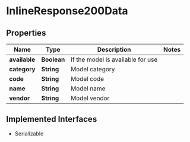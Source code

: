 

# InlineResponse200Data


## Properties

Name | Type | Description | Notes
------------ | ------------- | ------------- | -------------
**available** | **Boolean** | If the model is available for use | 
**category** | **String** | Model category | 
**code** | **String** | Model code | 
**name** | **String** | Model name | 
**vendor** | **String** | Model vendor | 


## Implemented Interfaces

* Serializable


